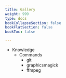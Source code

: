 ```yaml
---
title: Gallery
weight: 999
type: docs
bookCollapseSection: false
bookFlatSection: false
bookToc: false

---
```


- Knowledge
  - Commands
    - git
    - graphicsmagick
    - ffmpeg
